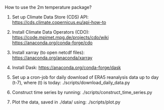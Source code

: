 How to use the 2m temperature package?

1. Set up Climate Data Store (CDS) API:
https://cds.climate.copernicus.eu/api-how-to 

2. Install Climate Data Operators (CDO):
https://code.mpimet.mpg.de/projects/cdo/wiki 
https://anaconda.org/conda-forge/cdo 

3. Install xarray (to open netcdf files):
https://anaconda.org/anaconda/xarray 

4. Install Dask:
https://anaconda.org/conda-forge/dask

5. Set up a cron-job for daily download of ERA5 reanalysis data up to day (t-7), where (t) is today:
./scripts/download_daily_data.py

6. Construct time series by running:
./scripts/construct_time_series.py

7. Plot the data, saved in ./data/ using:
./scripts/plot.py

